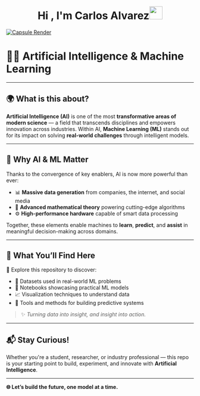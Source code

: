 <h1 align="center"><b>Hi , I'm Carlos Alvarez</b><img src="https://media.giphy.com/media/hvRJCLFzcasrR4ia7z/giphy.gif" width="35"></h1>

[![Capsule Render](https://capsule-render.vercel.app/api?type=waving&height=180&section=header&text=Carlos%20Álvarez&fontSize=70&fontColor=ffffff&desc=Data%20Scientist%20%7C%20AI%20Innovator%20%7C%20Business%20Analyst&descAlignY=75&animation=twinkling&color=0:1e3a8a,50:3b82f6,100:1e3a8a&blur=3)](https://github.com/Alvarez527)

# 🤖💡 Artificial Intelligence & Machine Learning
---

## 🌍 What is this about?

**Artificial Intelligence (AI)** is one of the most **transformative areas of modern science** — a field that transcends disciplines and empowers innovation across industries. Within AI, **Machine Learning (ML)** stands out for its impact on solving **real-world challenges** through intelligent models.

---

## 🚀 Why AI & ML Matter

Thanks to the convergence of key enablers, AI is now more powerful than ever:

- 📊 **Massive data generation** from companies, the internet, and social media  
- 🧠 **Advanced mathematical theory** powering cutting-edge algorithms  
- ⚙️ **High-performance hardware** capable of smart data processing  

Together, these elements enable machines to **learn**, **predict**, and **assist** in meaningful decision-making across domains.

---

## 🧠 What You’ll Find Here

🔎 Explore this repository to discover:

- 📁 Datasets used in real-world ML problems  
- 🧪 Notebooks showcasing practical ML models  
- 📈 Visualization techniques to understand data  
- 🧰 Tools and methods for building predictive systems  

> ✨ _Turning data into insight, and insight into action._

---

## 📬 Stay Curious!

Whether you're a student, researcher, or industry professional — this repo is your starting point to build, experiment, and innovate with **Artificial Intelligence**.  

---

**🌐 Let’s build the future, one model at a time.**
